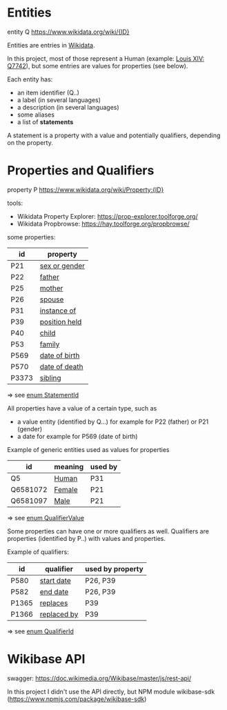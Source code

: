 
# Entities

entity   Q https://www.wikidata.org/wiki/{ID}

Entities are entries in [Wikidata](https://www.wikidata.org).

In this project, most of those represent a Human (example: [Louis XIV: Q7742](https://www.wikidata.org/wiki/Q7742)), but some entries are values for properties (see below).

Each entity has:
* an item identifier (Q..)
* a label (in several languages)
* a description (in several languages)
* some aliases
* a list of **statements**

A statement is a property with a value and potentially qualifiers, depending on the property.

# Properties and Qualifiers

property P https://www.wikidata.org/wiki/Property:{ID}

tools:

* Wikidata Property Explorer: https://prop-explorer.toolforge.org/
* Wikidata Propbrowse: https://hay.toolforge.org/propbrowse/

some properties:

|id|property|
|--|--------|
|P21|[sex or gender](https://www.wikidata.org/wiki/Property:P21)|
|P22|[father](https://www.wikidata.org/wiki/Property:P22)|
|P25|[mother](https://www.wikidata.org/wiki/Property:P25)|
|P26|[spouse](https://www.wikidata.org/wiki/Property:P26)|
|P31|[instance of](https://www.wikidata.org/wiki/Property:P31)|
|P39|[position held](https://www.wikidata.org/wiki/Property:P39)|
|P40|[child](https://www.wikidata.org/wiki/Property:P40)|
|P53|[family](https://www.wikidata.org/wiki/Property:P53)|
|P569|[date of birth](https://www.wikidata.org/wiki/Property:P569)|
|P570|[date of death](https://www.wikidata.org/wiki/Property:P570)|
|P3373|[sibling](https://www.wikidata.org/wiki/Property:P3373)|

=> see [enum StatementId](https://github.com/ethiry/wikikings/blob/9c8970cd9585444e667e5106068c14d6baf210ee/common/enums.ts#L19)

All properties have a value of a certain type, such as 
* a value entity (identified by Q...) for example for P22 (father) or P21 (gender)
* a date for example for P569 (date of birth)

Example of generic entities used as values for properties

|id|meaning|used by|
|--|-------|-------|
|Q5|[Human](https://www.wikidata.org/wiki/Q5)|P31|
|Q6581072|[Female](https://www.wikidata.org/wiki/Q6581072)|P21|
|Q6581097|[Male](https://www.wikidata.org/wiki/Q6581097)|P21|

=> see [enum QualifierValue](https://github.com/ethiry/wikikings/blob/9c8970cd9585444e667e5106068c14d6baf210ee/common/enums.ts#L41)


Some properties can have one or more qualifiers as well. Qualifiers are properties (identified by P..) with values and properties.

Example of qualifiers:

|id|qualifier|used by property|
|--|---------|----------------|
|P580|[start date](https://www.wikidata.org/wiki/Property:P580)|P26, P39|
|P582|[end date](https://www.wikidata.org/wiki/Property:P582)|P26, P39|
|P1365|[replaces](https://www.wikidata.org/wiki/Property:P1365)|P39|
|P1366|[replaced by](https://www.wikidata.org/wiki/Property:P1366)|P39|

=> see [enum QualifierId](https://github.com/ethiry/wikikings/blob/9c8970cd9585444e667e5106068c14d6baf210ee/common/enums.ts#L34)

# Wikibase API

swagger: https://doc.wikimedia.org/Wikibase/master/js/rest-api/

In this project I didn't use the API directly, but NPM module wikibase-sdk (https://www.npmjs.com/package/wikibase-sdk)